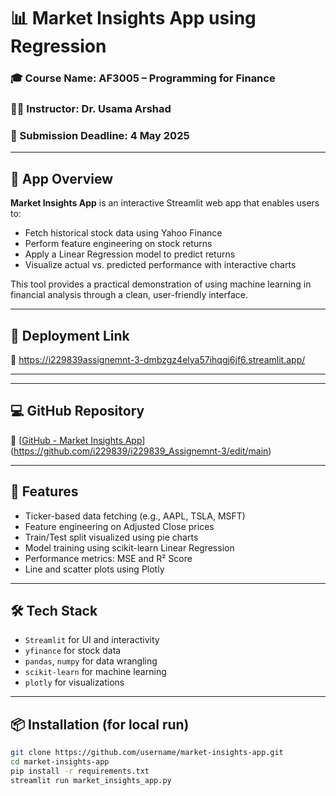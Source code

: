 # 📊 Market Insights App using Regression

### 🎓 Course Name: AF3005 – Programming for Finance  
### 👨‍🏫 Instructor: Dr. Usama Arshad  
### 📅 Submission Deadline: 4 May 2025

---

## 🧠 App Overview

**Market Insights App** is an interactive Streamlit web app that enables users to:
- Fetch historical stock data using Yahoo Finance
- Perform feature engineering on stock returns
- Apply a Linear Regression model to predict returns
- Visualize actual vs. predicted performance with interactive charts

This tool provides a practical demonstration of using machine learning in financial analysis through a clean, user-friendly interface.

---

## 🚀 Deployment Link

🔗 https://i229839assignemnt-3-dmbzgz4elya57ihqgj6jf6.streamlit.app/

---



---

## 💻 GitHub Repository

🔗 [[GitHub - Market Insights App](https://github.com/username/market-insights-app)](https://github.com/i229839/i229839_Assignemnt-3/edit/main)

---

## 🧪 Features

- Ticker-based data fetching (e.g., AAPL, TSLA, MSFT)
- Feature engineering on Adjusted Close prices
- Train/Test split visualized using pie charts
- Model training using scikit-learn Linear Regression
- Performance metrics: MSE and R² Score
- Line and scatter plots using Plotly

---

## 🛠️ Tech Stack

- `Streamlit` for UI and interactivity  
- `yfinance` for stock data  
- `pandas`, `numpy` for data wrangling  
- `scikit-learn` for machine learning  
- `plotly` for visualizations

---

## 📦 Installation (for local run)

```bash
git clone https://github.com/username/market-insights-app.git
cd market-insights-app
pip install -r requirements.txt
streamlit run market_insights_app.py
